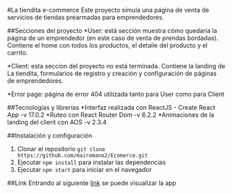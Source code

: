 #La tiendita e-commerce
Este proyecto simula una página de venta de servicios de tiendas prearmadas para emprendedores.

##Secciones del proyecto
*User: está sección muestra cómo quedaría la página de un emprendedor (en este caso de venta de prendas bordadas). Contiene el home con todos los productos, el detalle del producto y el carrito.

*Client: esta seccion del proyecto no está terminada. Contiene la landing de La tiendita, formularios de registro y creación y configuración de páginas de emprendedores.

*Error page: página de error 404 utilizada tanto para User como para Client

##Tecnologías y librerías
*Interfaz realizada con ReactJS - Create React App -v 17.0.2
*Ruteo con React Router Dom -v 6.2.2
*Animaciones de la landing del client con AOS -v 2.3.4 

##Instalación y configuración
1. Clonar el repositorio
`git clone https://github.com/mairomano2/Ecomerce.git`
2. Ejecutar `npm install` para instalar las dependencias
3. Ejecutar `npm start` para iniciar en el navegador

##Link
Entrando al siguiente [link]() se puede visualizar la app

